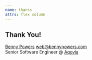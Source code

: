```yaml
---
name: thanks
attrs: flex column
---
```


<section flex column bleed>
  <h2 color="--secondary" fit center>Thank You!</h2>

  <article class="author"
          grid
          itemprop="author"
          itemscope
          itemtype="http://schema.org/Person">
    <a itemprop="name" href="https://bennypowers.dev">Benny Powers</a>
    <a itemprop="email" href="mailto:web@bennypowers.com">web@bennypowers.com</a>
    <div>
      <span itemprop="jobTitle">Senior Software Engineer</span> @
      <a itemprop="worksFor" href="https://aqovia.com">Aqovia</a>
    </div>
  </article>
</section>
